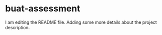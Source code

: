 # buat-assessment
I am editing the README file. Adding some more details about the project description.
